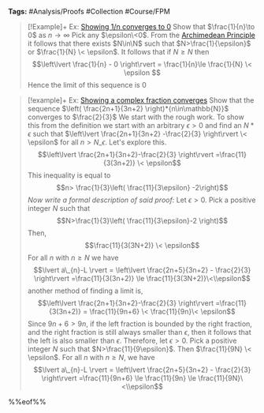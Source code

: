 ---
---

**Tags:** #Analysis/Proofs #Collection #Course/FPM 

 > 
 > \[!Example\]+ Ex: [Showing 1/n converges to 0](Examples%20of%20an%20Epsilon%20N%20Proof.md)
 > Show that $\frac{1}{n}\to 0$ as $n\to\infty$
 > Pick any $\epsilon\<0$. From the [Archimedean Principle](Archimedean%20Principle.md) it follows that there exists $N\in\N$ such that $N>\frac{1}{\epsilon}$ or $\frac{1}{N} \< \epsilon$. It follows that if $N\ge N$ then
 > $$\left\lvert \frac{1}{n} - 0 \right\rvert = \frac{1}{n}\le \frac{1}{N} \< \epsilon $$
 > Hence the limit of this sequence is 0

 > 
 > \[!example\]+ Ex: [Showing a complex fraction converges](Examples%20of%20an%20Epsilon%20N%20Proof.md)
 > Show that the sequence $\left( \frac{2n+1}{3n+2} \right)*{n\in\mathbb{N}}$ converges to $\frac{2}{3}$
 > We start with the rough work. To show this from the definition we start with an arbitrary $\epsilon>0$ and find an $N*{\epsilon}$ such that $\left\lvert  \frac{2n+1}{3n+2} -\frac{2}{3}  \right\rvert \< \epsilon$ for all $n>N\_{\epsilon}$. Let's explore this.
 > $$\left\lvert  \frac{2n+1}{3n+2}-\frac{2}{3}  \right\rvert =\frac{11}{3(3n+2)} \< \epsilon$$
 > This inequality is equal to
 > $$n> \frac{1}{3}\left( \frac{11}{3\epsilon} -2\right)$$
 > *Now write a formal description of said proof:* 
 > Let $\epsilon>0$. Pick a positive integer $N$ such that
 > $$N>\frac{1}{3}\left( \frac{11}{3\epsilon}-2 \right)$$
 > Then,
 > $$\frac{11}{3(3N+2)} \< \epsilon$$
 > For all $n$ with $n\ge N$ we have 
 > $$\lvert a\_{n}-L \rvert = \left\lvert  \frac{2n+5}{3n+2} - \frac{2}{3}  \right\rvert =\frac{11}{3(3n+2)} \le \frac{11}{3(3N+2)}\<\\epsilon$$
 > another method of finding a limit is,
 > $$\left\lvert  \frac{2n+1}{3n+2}-\frac{2}{3}  \right\rvert =\frac{11}{3(3n+2)} = \frac{11}{9n+6} \< \frac{11}{9n}\< \epsilon$$
 > Since $9n+6>9n$, if the left fraction is bounded by the right fraction, and the right fraction is still always smaller than $\epsilon$, then it follows that the left is also smaller than $\epsilon$.
 > Therefore, let $\epsilon>0$. Pick a positive integer $N$ such that $N>\frac{11}{9\epsilon}$. Then $\frac{11}{9N} \< \epsilon$. For all $n$ with $n\ge N$, we have
 > $$\lvert a\_{n}-L \rvert = \left\lvert  \frac{2n+5}{3n+2} - \frac{2}{3}  \right\rvert =\frac{11}{9n+6} \le \frac{11}{9n} \le \frac{11}{9N}\<\\epsilon$$

%%eof%%
